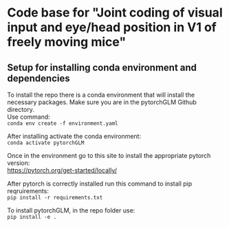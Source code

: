 # Code base for "Joint coding of visual input and eye/head position in V1 of freely moving mice"


## Setup for installing conda environment and dependencies
To install the repo there is a conda environment that will install the necessary packages. Make sure you are in the pytorchGLM Github directory.  
Use command:  
`conda env create -f environment.yaml`

After installing activate the conda environment:  
`conda activate pytorchGLM`

Once in the environment go to this site to install the appropriate pytorch version:  
https://pytorch.org/get-started/locally/

After pytorch is correctly installed run this command to install pip reqruirements:  
`pip install -r requirements.txt`

To install pytorchGLM, in the repo folder use:  
`pip install -e .`